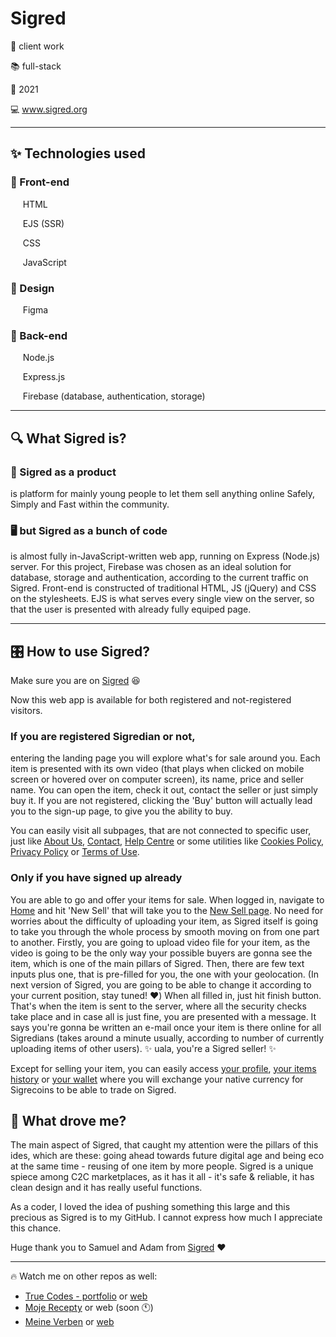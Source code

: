 # Sigred

🤝 client work

📚 full-stack

📅 2021

💻 www.sigred.org

____

## ✨ Technologies used

### 📱 Front-end

&nbsp;&nbsp;&nbsp;&nbsp; HTML

&nbsp;&nbsp;&nbsp;&nbsp; EJS (SSR)

&nbsp;&nbsp;&nbsp;&nbsp; CSS

&nbsp;&nbsp;&nbsp;&nbsp; JavaScript

### 🎨 Design

&nbsp;&nbsp;&nbsp;&nbsp; Figma

### 🔧 Back-end

&nbsp;&nbsp;&nbsp;&nbsp; Node.js

&nbsp;&nbsp;&nbsp;&nbsp; Express.js

&nbsp;&nbsp;&nbsp;&nbsp; Firebase (database, authentication, storage)

____

##  🔍 What Sigred is? 

### 🎁 Sigred as a product

is platform for mainly young people to let them sell anything online Safely, Simply and Fast within the community.

### 🖥️ but Sigred as a bunch of code

is almost fully in-JavaScript-written web app, running on Express (Node.js) server. For this project, Firebase was chosen as an ideal solution for database, storage and authentication, according to the current traffic on Sigred. Front-end is constructed of traditional HTML, JS (jQuery) and CSS on the stylesheets. EJS is what serves every single view on the server, so that the user is presented with already fully equiped page. 

____

## 🎛️ How to use Sigred? 

Make sure you are on [Sigred](https://www.sigred.org) 😆

Now this web app is available for both registered and not-registered visitors. 

### If you are registered Sigredian or not,

entering the landing page you will explore what's for sale around you. Each item is presented with its own video (that plays when clicked on mobile screen or hovered over on computer screen), its name, price and seller name. You can open the item, check it out, contact the seller or just simply buy it. If you are not registered, clicking the 'Buy' button will actually lead you to the sign-up page, to give you the ability to buy. 

You can easily visit all subpages, that are not connected to specific user, just like [About Us](https://www.sigred.org/about), [Contact](https://www.sigred.org/contact), [Help Centre](https://www.sigred.org/help-centre) or some utilities like [Cookies Policy](https://www.sigred.org/cookies-policy), [Privacy Policy](https://www.sigred.org/privacy-policy) or [Terms of Use](https://www.sigred.org/terms-of-use).
 
 ### Only if you have signed up already
 You are able to go and offer your items for sale. When logged in, navigate to [Home](https://www.sigred.org/index) and hit 'New Sell' that will take you to the [New Sell page](https://www.sigred.org/new-sell). No need for worries about the difficulty of uploading your item, as Sigred itself is going to take you through the whole process by smooth moving on from one part to another. Firstly, you are going to upload video file for your item, as the video is going to be the only way your possible buyers are gonna see the item, which is one of the main pillars of Sigred. Then, there are few text inputs plus one, that is pre-filled for you, the one with your geolocation. (In next version of Sigred, you are going to be able to change it according to your current position, stay tuned! ♥️) When all filled in, just hit finish button. That's when the item is sent to the server, where all the security checks take place and in case all is just fine, you are presented with a message. It says you're gonna be written an e-mail once your item is there online for all Sigredians (takes around a minute usually, according to number of currently uploading items of other users). ✨ uala, you're a Sigred seller! ✨
 
 Except for selling your item, you can easily access [your profile](https://www.sigred.org/profile), [your items history](https://www.sigred.org/items) or [your wallet](https://www.sigred.org/wallet) where you will exchange your native currency for Sigrecoins to be able to trade on Sigred.

## 🚀 What drove me? 

The main aspect of Sigred, that caught my attention were the pillars of this ides, which are these: going ahead towards future digital age and being eco at the same time - reusing of one item by more people. Sigred is a unique spiece among C2C marketplaces, as it has it all - it's safe & reliable, it has clean design and it has really useful functions. 

As a coder, I loved the idea of pushing something this large and this precious as Sigred is to my GitHub. I cannot express how much I appreciate this chance. 

Huge thank you to Samuel and Adam from [Sigred](https://www.sigred.org) ❤️

___

🔥 Watch me on other repos as well:

- [True Codes -  portfolio](https://github.com/TrueCodes1/true_codes.git) or [web](https://www.truecodes.dev)
- [Moje Recepty](https://github.com/TrueCodes1/moje_recepty.git) or web (soon 🕚)
- [Meine Verben](https://github.com/TrueCodes1/meine_verbs.git) or [web](http://www.meineverben.com)
